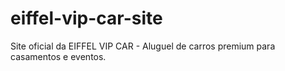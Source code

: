# eiffel-vip-car-site
Site oficial da EIFFEL VIP CAR - Aluguel de carros premium para casamentos e eventos.
